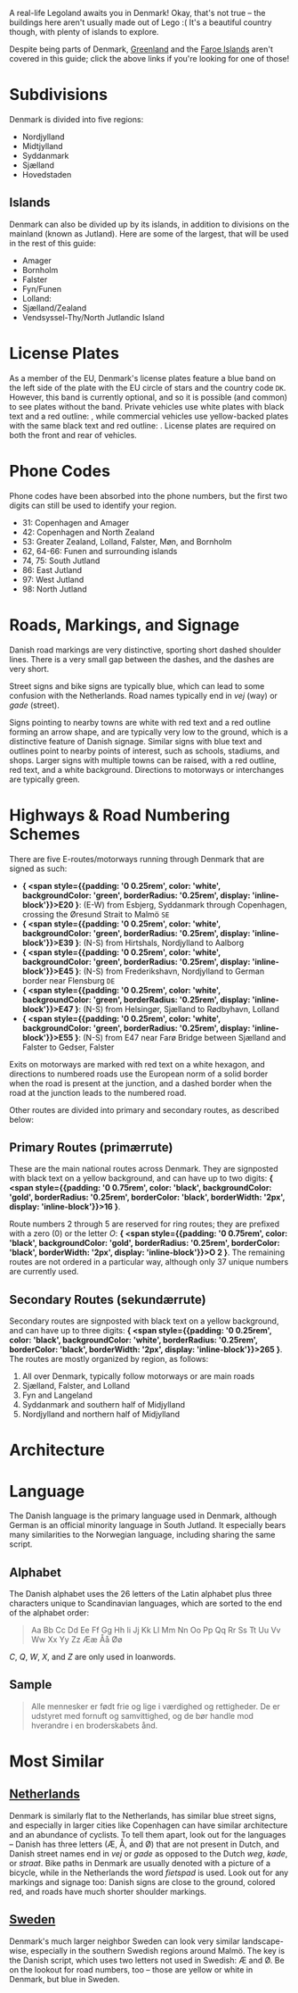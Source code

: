 A real-life Legoland awaits you in Denmark! Okay, that's not true – the buildings here aren't usually made out of Lego :( It's a beautiful country though, with plenty of islands to explore.

Despite being parts of Denmark, [Greenland](/countries/GRL) and the [Faroe Islands](/countries/FRO) aren't covered in this guide; click the above links if you're looking for one of those!

# Subdivisions

Denmark is divided into five regions:

- Nordjylland
- Midtjylland
- Syddanmark
- Sjælland
- Hovedstaden

<CountryMap code="DNK" scale="5600" />

## Islands

Denmark can also be divided up by its islands, in addition to divisions on the mainland (known as Jutland). Here are some of the largest, that will be used in the rest of this guide:

- Amager
- Bornholm
- Falster
- Fyn/Funen
- Lolland:
- Sjælland/Zealand
- Vendsyssel-Thy/North Jutlandic Island

# License Plates

As a member of the EU, Denmark's license plates feature a blue band on the left side of the plate with the EU circle of stars and the country code `DK`. However, this band is currently optional, and so it is possible (and common) to see plates without the band. Private vehicles use white plates with black text and a red outline: <LicensePlate style="eu" code="DK" format="AB 12 345" borderColor="red"/>, while commercial vehicles use yellow-backed plates with the same black text and red outline: <LicensePlate style="eu" code="DK" format="AB 12 345" backgroundColor="gold" borderColor="red"/>. License plates are required on both the front and rear of vehicles.

# Phone Codes

Phone codes have been absorbed into the phone numbers, but the first two digits can still be used to identify your region.

- 31: Copenhagen and Amager
- 42: Copenhagen and North Zealand
- 53: Greater Zealand, Lolland, Falster, Møn, and Bornholm
- 62, 64-66: Funen and surrounding islands
- 74, 75: South Jutland
- 86: East Jutland
- 97: West Jutland
- 98: North Jutland

# Roads, Markings, and Signage

Danish road markings are very distinctive, sporting short dashed shoulder lines. There is a very small gap between the dashes, and the dashes are very short.

Street signs and bike signs are typically blue, which can lead to some confusion with the Netherlands. Road names typically end in _vej_ (way) or _gade_ (street).

Signs pointing to nearby towns are white with red text and a red outline forming an arrow shape, and are typically very low to the ground, which is a distinctive feature of Danish signage. Similar signs with blue text and outlines point to nearby points of interest, such as schools, stadiums, and shops. Larger signs with multiple towns can be raised, with a red outline, red text, and a white background. Directions to motorways or interchanges are typically green.

# Highways & Road Numbering Schemes

There are five E-routes/motorways running through Denmark that are signed as such:

- **{
  <span style={{padding: '0 0.25rem', color: 'white', backgroundColor: 'green', borderRadius: '0.25rem', display: 'inline-block'}}>E20</span>
  }**: (E-W) from Esbjerg, Syddanmark through Copenhagen, crossing the Øresund Strait to Malmö `SE`
- **{
  <span style={{padding: '0 0.25rem', color: 'white', backgroundColor: 'green', borderRadius: '0.25rem', display: 'inline-block'}}>E39</span>
  }**: (N-S) from Hirtshals, Nordjylland to Aalborg
- **{
  <span style={{padding: '0 0.25rem', color: 'white', backgroundColor: 'green', borderRadius: '0.25rem', display: 'inline-block'}}>E45</span>
  }**: (N-S) from Frederikshavn, Nordjylland to German border near Flensburg `DE`
- **{
  <span style={{padding: '0 0.25rem', color: 'white', backgroundColor: 'green', borderRadius: '0.25rem', display: 'inline-block'}}>E47</span>
  }**: (N-S) from Helsingør, Sjælland to Rødbyhavn, Lolland
- **{
  <span style={{padding: '0 0.25rem', color: 'white', backgroundColor: 'green', borderRadius: '0.25rem', display: 'inline-block'}}>E55</span>
  }**: (N-S) from E47 near Farø Bridge between Sjælland and Falster to Gedser, Falster

Exits on motorways are marked with red text on a white hexagon, and directions to numbered roads use the European norm of a solid border when the road is present at the junction, and a dashed border when the road at the junction leads to the numbered road.

Other routes are divided into primary and secondary routes, as described below:

## Primary Routes (primærrute)

These are the main national routes across Denmark. They are signposted with black text on a yellow background, and can have up to two digits: **{
<span style={{padding: '0 0.75rem', color: 'black', backgroundColor: 'gold', borderRadius: '0.25rem', borderColor: 'black', borderWidth: '2px', display: 'inline-block'}}>16</span>
}**.

Route numbers 2 through 5 are reserved for ring routes; they are prefixed with a zero (0) or the letter _O_: **{
<span style={{padding: '0 0.75rem', color: 'black', backgroundColor: 'gold', borderRadius: '0.25rem', borderColor: 'black', borderWidth: '2px', display: 'inline-block'}}>O 2</span>
}**. The remaining routes are not ordered in a particular way, although only 37 unique numbers are currently used.

## Secondary Routes (sekundærrute)

Secondary routes are signposted with black text on a yellow background, and can have up to three digits: **{
<span style={{padding: '0 0.25rem', color: 'black', backgroundColor: 'white', borderRadius: '0.25rem', borderColor: 'black', borderWidth: '2px', display: 'inline-block'}}>265</span>
}**. The routes are mostly organized by region, as follows:

1. All over Denmark, typically follow motorways or are main roads
2. Sjælland, Falster, and Lolland
3. Fyn and Langeland
4. Syddanmark and southern half of Midjylland
5. Nordjylland and northern half of Midjylland

# Architecture

# Language

The Danish language is the primary language used in Denmark, although German is an official minority language in South Jutland. It especially bears many similarities to the Norwegian language, including sharing the same script.

## Alphabet

The Danish alphabet uses the 26 letters of the Latin alphabet plus three characters unique to Scandinavian languages, which are sorted to the end of the alphabet order:

> Aa Bb Cc Dd Ee Ff Gg Hh Ii Jj Kk Ll Mm Nn Oo Pp Qq Rr Ss Tt Uu Vv Ww Xx Yy Zz Ææ Åå Øø

_C_, _Q_, _W_, _X_, and _Z_ are only used in loanwords.

## Sample

> Alle mennesker er født frie og lige i værdighed og rettigheder. De er udstyret med fornuft og samvittighed, og de bør handle mod hverandre i en broderskabets ånd.

# Most Similar

## [Netherlands](/countries/NLD)

Denmark is similarly flat to the Netherlands, has similar blue street signs, and especially in larger cities like Copenhagen can have similar architecture and an abundance of cyclists. To tell them apart, look out for the languages – Danish has three letters (Æ, Å, and Ø) that are not present in Dutch, and Danish street names end in _vej_ or _gade_ as opposed to the Dutch _weg_, _kade_, or _straat_. Bike paths in Denmark are usually denoted with a picture of a bicycle, while in the Netherlands the word _fietspad_ is used. Look out for any markings and signage too: Danish signs are close to the ground, colored red, and roads have much shorter shoulder markings.

## [Sweden](/countries/SWE)

Denmark's much larger neighbor Sweden can look very similar landscape-wise, especially in the southern Swedish regions around Malmö. The key is the Danish script, which uses two letters not used in Swedish: Æ and Ø. Be on the lookout for road numbers, too – those are yellow or white in Denmark, but blue in Sweden.
